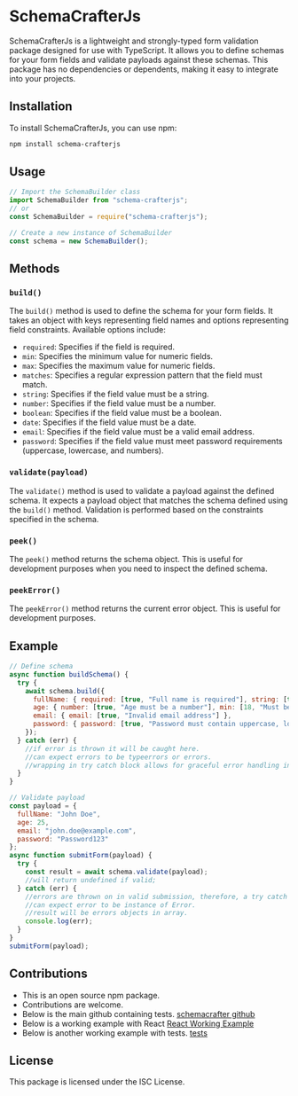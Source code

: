 # SchemaCrafterJs

SchemaCrafterJs is a lightweight and strongly-typed form validation package designed for use with TypeScript. It allows you to define schemas for your form fields and validate payloads against these schemas. This package has no dependencies or dependents, making it easy to integrate into your projects.

## Installation

To install SchemaCrafterJs, you can use npm:

```bash
npm install schema-crafterjs
```

## Usage

```javascript
// Import the SchemaBuilder class
import SchemaBuilder from "schema-crafterjs";
// or
const SchemaBuilder = require("schema-crafterjs");

// Create a new instance of SchemaBuilder
const schema = new SchemaBuilder();
```

## Methods

### `build()`

The `build()` method is used to define the schema for your form fields. It takes an object with keys representing field names and options representing field constraints. Available options include:

- `required`: Specifies if the field is required.
- `min`: Specifies the minimum value for numeric fields.
- `max`: Specifies the maximum value for numeric fields.
- `matches`: Specifies a regular expression pattern that the field must match.
- `string`: Specifies if the field value must be a string.
- `number`: Specifies if the field value must be a number.
- `boolean`: Specifies if the field value must be a boolean.
- `date`: Specifies if the field value must be a date.
- `email`: Specifies if the field value must be a valid email address.
- `password`: Specifies if the field value must meet password requirements (uppercase, lowercase, and numbers).

### `validate(payload)`

The `validate()` method is used to validate a payload against the defined schema. It expects a payload object that matches the schema defined using the `build()` method. Validation is performed based on the constraints specified in the schema.

### `peek()`

The `peek()` method returns the schema object. This is useful for development purposes when you need to inspect the defined schema.

### `peekError()`

The `peekError()` method returns the current error object. This is useful for development purposes.

## Example

```javascript
// Define schema
async function buildSchema() {
  try {
    await schema.build({
      fullName: { required: [true, "Full name is required"], string: [true, "Full Name Must Be String."], matches: [true, new RegExp(/^[A-Za-z]*$/), "Full Name Must Only Be Letters."] },
      age: { number: [true, "Age must be a number"], min: [18, "Must be at least 18 years old"] },
      email: { email: [true, "Invalid email address"] },
      password: { password: [true, "Password must contain uppercase, lowercase, and numbers"], min: {8, "Password Must Have A Min Length of 8 Characters."} }
    });
  } catch (err) {
    //if error is thrown it will be caught here.
    //can expect errors to be typeerrors or errors.
    //wrapping in try catch block allows for graceful error handling in the development process.
  }
}

// Validate payload
const payload = {
  fullName: "John Doe",
  age: 25,
  email: "john.doe@example.com",
  password: "Password123"
};
async function submitForm(payload) {
  try {
    const result = await schema.validate(payload);
    //will return undefined if valid;
  } catch (err) {
    //errors are thrown on in valid submission, therefore, a try catch block is sufficient to handle these errors. On submission success, the result will be undefined;
    //can expect error to be instance of Error.
    //result will be errors objects in array.
    console.log(err);
  }
}
submitForm(payload);
```
## Contributions 

* This is an open source npm package.
* Contributions are welcome.
* Below is the main github containing tests.
[schemacrafter github](https://github.com/JL1172/schemacrafterjs-npm)
* Below is a working example with React
[React Working Example](https://github.com/JL1172/schema-crafterjs-working-example-npm)
* Below is another working example with tests.
[tests](https://github.com/JL1172/schema-crafterjs-npm-tests)

## License

This package is licensed under the ISC License.
